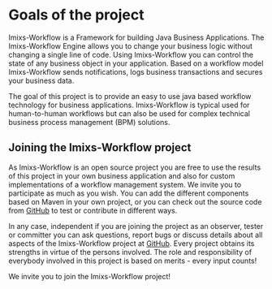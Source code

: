 # Goals of the project

Imixs-Workflow is a Framework for building Java Business Applications. The Imixs-Workflow Engine allows you to change your business logic without changing a single line of code. Using Imixs-Workflow you can control the state of any business object in your application. Based on a workflow model Imixs-Workflow sends notifications, logs business transactions and secures your business data.

The goal of this project is to provide an easy to use java based workflow technology for business applications. Imixs-Workflow is typical used for human-to-human workflows but can also be used for complex technical business process management (BPM) solutions.

## Joining the Imixs-Workflow project

As Imixs-Workflow is an open source project you are free to use the results of this project in your own business application and also for custom implementations of a workflow management system. We invite you to participate as much as you wish. You can add the different components based on Maven in your own project, or you can check out the source code from [GitHub](https://github.com/imixs/imixs-workflow) to test or contribute in different ways.

In any case, independent if you are joining the project as an observer, tester or committer  you can ask questions, report bugs or discuss details about  all aspects of the Imixs-Workflow project at [GitHub](https://github.com/imixs/imixs-workflow). Every project obtains its strengths in virtue of the persons involved. The role and  responsibility of everybody involved in this project is based on merits - every input counts!
 
We invite you to join the Imixs-Workflow project!
    